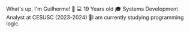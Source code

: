 What's up, I'm Guilherme! 👋
💻 19 Years old 
🎓 Systems Development Analyst at CESUSC (2023-2024) 
🌱I am currently studying programming logic.
